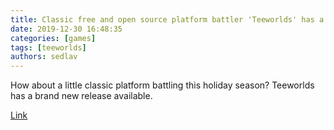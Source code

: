 ```yaml
---
title: Classic free and open source platform battler 'Teeworlds' has a major new release 
date: 2019-12-30 16:48:35
categories: [games]
tags: [teeworlds]
authors: sedlav
---
```


How about a little classic platform battling this holiday season? Teeworlds has a brand new release available.

[Link](https://www.gamingonlinux.com/articles/classic-free-and-open-source-platform-battler-teeworlds-has-a-major-new-release.15684)

